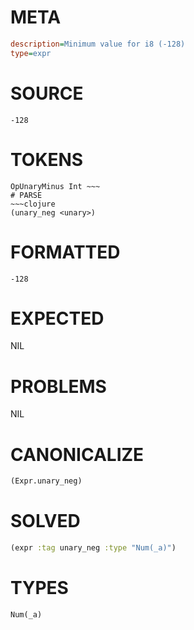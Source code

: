 # META
~~~ini
description=Minimum value for i8 (-128)
type=expr
~~~
# SOURCE
~~~roc
-128
~~~
# TOKENS
~~~text
OpUnaryMinus Int ~~~
# PARSE
~~~clojure
(unary_neg <unary>)
~~~
# FORMATTED
~~~roc
-128
~~~
# EXPECTED
NIL
# PROBLEMS
NIL
# CANONICALIZE
~~~clojure
(Expr.unary_neg)
~~~
# SOLVED
~~~clojure
(expr :tag unary_neg :type "Num(_a)")
~~~
# TYPES
~~~roc
Num(_a)
~~~
